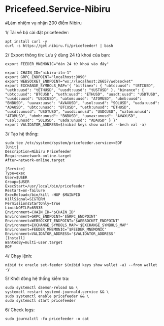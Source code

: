 # Pricefeed.Service-Nibiru

#Làm nhiệm vụ nhận 200 điểm Nibiru

1/ Tải về bộ cài đặt pricefeeder:

    apt install curl -y
    curl -s https://get.nibiru.fi/pricefeeder! | bash
    
2/ Export thông tin: Lưu ý dùng 24 từ khoá của bạn:

    export FEEDER_MNEMONIC="dán 24 từ khoá vào đây"

    export CHAIN_ID="nibiru-itn-1"
    export GRPC_ENDPOINT="localhost:9090"
    export WEBSOCKET_ENDPOINT="ws://localhost:26657/websocket"
    export EXCHANGE_SYMBOLS_MAP='{ "bitfinex": { "ubtc:uusd": "tBTCUSD", "ueth:uusd": "tETHUSD", "uusdt:uusd": "tUSTUSD" }, "binance": { "ubtc:uusd": "BTCUSD", "ueth:uusd": "ETHUSD", "uusdt:uusd": "USDTUSD", "uusdc:uusd": "USDCUSD", "uatom:uusd": "ATOMUSD", "ubnb:uusd": "BNBUSD", "uavax:uusd": "AVAXUSD", "usol:uusd": "SOLUSD", "uada:uusd": "ADAUSD", "ubtc:unusd": "BTCUSD", "ueth:unusd": "ETHUSD", "uusdt:unusd": "USDTUSD", "uusdc:unusd": "USDCUSD", "uatom:unusd": "ATOMUSD", "ubnb:unusd": "BNBUSD", "uavax:unusd": "AVAXUSD", "usol:unusd": "SOLUSD", "uada:unusd": "ADAUSD" } }'
    export VALIDATOR_ADDRESS=$(nibid keys show wallet --bech val -a)
    
3/ Tạo hệ thống:

    sudo tee /etc/systemd/system/pricefeeder.service<<EOF
    [Unit]
    Description=Nibiru Pricefeeder
    Requires=network-online.target
    After=network-online.target

    [Service]
    Type=exec
    User=$USER
    Group=$USER
    ExecStart=/usr/local/bin/pricefeeder
    Restart=on-failure
    ExecReload=/bin/kill -HUP $MAINPID
    KillSignal=SIGTERM
    PermissionsStartOnly=true
    LimitNOFILE=65535
    Environment=CHAIN_ID='$CHAIN_ID'
    Environment=GRPC_ENDPOINT='$GRPC_ENDPOINT'
    Environment=WEBSOCKET_ENDPOINT='$WEBSOCKET_ENDPOINT'
    Environment=EXCHANGE_SYMBOLS_MAP='$EXCHANGE_SYMBOLS_MAP'
    Environment=FEEDER_MNEMONIC='$FEEDER_MNEMONIC'
    Environment=VALIDATOR_ADDRESS='$VALIDATOR_ADDRESS'
    [Install]
    WantedBy=multi-user.target
    EOF
    
 4/ Chạy lệnh:
 
    nibid tx oracle set-feeder $(nibid keys show wallet -a) --from wallet -y
    
 5/ Khởi đông hệ thống kiểm tra:
 
    sudo systemctl daemon-reload && \
    systemctl restart systemd-journald.service && \
    sudo systemctl enable pricefeeder && \
    sudo systemctl start pricefeeder
   
 6/ Check logs:
 
    sudo journalctl -fu pricefeeder -o cat
   
